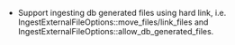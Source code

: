 * Support ingesting db generated files using hard link, i.e. IngestExternalFileOptions::move_files/link_files and IngestExternalFileOptions::allow_db_generated_files.